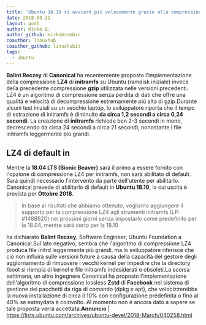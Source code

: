 ```yaml
---
title: 'Ubuntu 18.10 si avvierá piú velocemente grazie alla compressione LZ4 per Initramfs'
date: 2018-03-21
layout: post
author: Mirko B.
author_github: mirkobrombin
coauthor: linuxhub
coauthor_github: linuxhubit
tags:
  - ubuntu
---
```

<strong>Balint Reczey</strong> di <strong>Canonical</strong> ha recentemente proposto l'implementazione della compressione <strong>LZ4</strong> di <strong>initramfs</strong> su Ubuntu (ramdisk iniziale) invece della precedente compressione <strong>gzip</strong> utilizzata nelle versioni precedenti. LZ4 è un algoritmo di compressione senza perdita di dati che offre una qualitá e velocità di decompressione estremamente piú alta di gzip.Durante alcuni test iniziali su un vecchio laptop, lo sviluppatore riporta che il tempo di estrazione di initramfs è diminuito <strong>da circa 1,2 secondi a circa 0,24 secondi</strong>. La creazione di <strong>initramfs</strong> richiede ben 2-3 secondi in meno, decrescendo da circa 24 secondi a circa 21 secondi, nonostante i file initramfs leggermente più grandi.<h2>LZ4 di default in</h2>Mentre la<strong> 18.04 LTS (Bionic Beaver)</strong> sarà il primo a essere fornito con l'opzione di compressione LZ4 per initramfs, non sarà abilitato di default. Sará quindi necessario l'intervento da parte dell'utente per abilitarlo. Canonical prevede di abilitarlo di default in <strong>Ubuntu 18.10</strong>, la cui uscita è prevista per <strong>Ottobre 2018</strong>.<blockquote>In base ai risultati che abbiamo ottenuto, vogliamo aggiungere il supporto per la compressione LZ4 agli strumenti initramfs (LP: #1488620) nei prossimi giorni senza impostarlo come predefinito per la 18.04, mentre sará certo per la 18.10</blockquote>ha dichiarato <strong>Balint</strong> <strong>Reczey</strong>, Software Engineer, Ubuntu Foundation a Canonical.Sul lato negativo, sembra che l'algoritmo di compressione LZ4 produca file initrd leggermente più grandi, ma lo sviluppatore riferisce che ciò non influirà sulle versioni future a causa della capacità del gestore degli aggiornamento di rimuovere i vecchi kernel per impedire che la directory /boot si riempia di kernel e file initramfs indesiderati e obsoleti.La scorsa settimana, un altro ingegnere Canonical ha proposto l'implementazione dell'algoritmo di compressione lossless <strong>Zstd</strong> di <strong>Facebook</strong> nel sistema di gestione dei pacchetti da riga di comando (dpkg e apt), che velocizzerebbe la nuova installazione di circa il 10% con configurazione predefinita o fino al 40% se eatmydata è coinvolto. Al momento non é ancora dato a sapere se tale proposta verrá accettata.<strong>Annuncio</strong> | <a href="https://lists.ubuntu.com/archives/ubuntu-devel/2018-March/040258.html">https://lists.ubuntu.com/archives/ubuntu-devel/2018-March/040258.html</a>